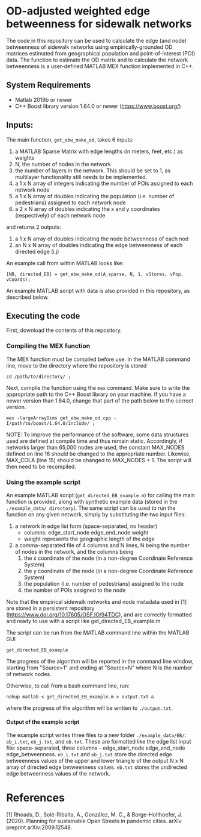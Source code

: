 # OD-adjusted weighted edge betweenness for sidewalk networks

The code in this repository can be used to calculate the edge (and node) betweenness of sidewalk networks using empirically-grounded OD matrices estimated from geographical population and point-of-interest (POI) data. The function to estimate the OD matrix and to calculate the network betweenness is a user-defined MATLAB MEX function implemented in C++. 

## System Requirements 	

* Matlab 2019b or newer
* C++ Boost library version 1.64.0 or newer (https://www.boost.org/)   
        
## Inputs:

The main function, ```get_ebw_make_od```, takes 6 inputs:
1) a MATLAB Sparse Matrix with edge lengths (in meters, feet, etc.) as weights
2) N, the number of nodes in the network
3) the number of layers in the network. This should be set to 1, as multilayer functionality still needs to be implemented.
4) a 1 x N array of integers indicating the number of POIs assigned to each network node
4) a 1 x N array of doubles indicating the population (i.e. number of pedestrians) assigned to each network node
6) a 2 x N array of doubles indicating the x and y coordinates (respectively) of each network node

and returns 2 outputs:
1) a 1 x N array of doubles indicating the node betweenness of each nod
2) an N x N array of doubles indicating the edge betweenness of each directed edge (i,j)

An example call from within MATLAB looks like:
```
[NB, directed_EB] = get_ebw_make_od(A_sparse, N, 1, vStores, vPop, vCoords);
```
An example MATLAB script with data is also provided in this repository, as described below.

## Executing the code

First, download the contents of this repository. 

### Compiling the MEX function

The MEX function must be compiled before use. In the MATLAB command line, move to the directory where the repository is stored 

```
cd /path/to/directory/ ;
```

Next, compile the function using the ```mex``` command. Make sure to write the appropriate path to the C++ Boost library on your machine. If you have a newer version than 1.64.0, change that part of the path below to the correct version.

```
mex -largeArrayDims get_ebw_make_od.cpp -I/path/to/boost/1.64.0/include/ ;
```

NOTE: To improve the performance of the software, some data structures used are defined at compile time and thus remain static. Accordingly, if networks larger than 65,000 nodes are used, the constant MAX_NODES defined on line 16 should be changed to the appropriate number. Likewise, MAX_COLA (line 15) should be changed to MAX_NODES + 1. The script will then need to be recompiled. 

### Using the example script

An example MATLAB script (```get_directed_EB_example.m```) for calling the main function is provided, along with synthetic example data (stored in the ```./example_data/ directory```). The same script can be used to run the function on any given network, simply by substituting the two input files:
1) a network in edge list form (space-separated, no header) 
	* columns: edge_start_node edge_end_node weight
	* weight represents the geographic length of the edge
2) a comma-separated file of 4 columns and N lines, N being the number of nodes in the network, and the columns being
	1) the x coordinate of the node (in a non-degree Coordinate Reference System)
	2) the y coordinate of the node (in a non-degree Coordinate Reference System)
	3) the population (i.e. number of pedestrians) assigned to the node
	4) the number of POIs assigned to the node

Note that the empirical sidewalk networks and node metadata used in [1] are stored in a persistent repository (https://www.doi.org/10.17605/OSF.IO/94TDC), and are correctly formatted and ready to use with a script like get_directed_EB_example.m

The script can be run from the MATLAB command line within the MATLAB GUI

```
get_directed_EB_example
```

The progress of the algorithm will be reported in the command line window, starting from "Source=1" and ending at "Source=N" where N is the number of network nodes.

Otherwise, to call from a bash command line, run:

```
nohup matlab < get_directed_EB_example.m > output.txt &
```

where the progress of the algorithm will be written to ```./output.txt```. 

#### Output of the example script
The example script writes three files to a new folder ```./example_data/EB/```: ```eb_i.txt```, ```eb_j.txt```, and ```eb.txt```. These are formatted like the edge list input file: space-separated, three columns - edge_start_node edge_end_node edge_betweenness. ```eb_i.txt``` and ```eb_j.txt``` store the directed edge betweenness values of the upper and lower triangle of the output N x N array of directed edge betweenness values. ```eb.txt``` stores the undirected edge betweenness values of the network.

# References

[1] Rhoads, D., Solé-Ribalta, A., González, M. C., & Borge-Holthoefer, J. (2020). Planning for sustainable Open Streets in pandemic cities. arXiv preprint arXiv:2009.12548.


